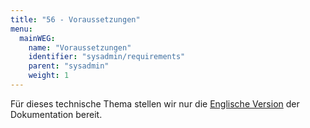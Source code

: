 ```yaml
---
title: "56 - Voraussetzungen"
menu:
  mainWEG:
    name: "Voraussetzungen"
    identifier: "sysadmin/requirements"
    parent: "sysadmin"
    weight: 1
---
```

Für dieses technische Thema stellen wir nur die [Englische Version](/en/sysadmin/requirements/) der Dokumentation bereit.
